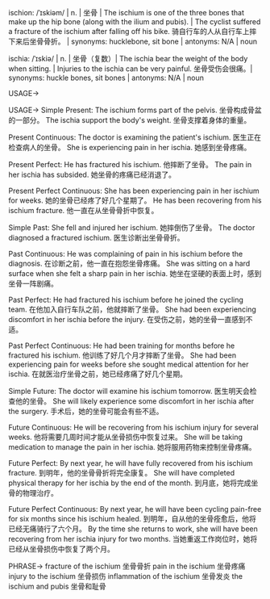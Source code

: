 ischion: /ˈɪskiəm/ | n. | 坐骨 | The ischium is one of the three bones that make up the hip bone (along with the ilium and pubis). | The cyclist suffered a fracture of the ischium after falling off his bike.  骑自行车的人从自行车上摔下来后坐骨骨折。 | synonyms: hucklebone, sit bone | antonyms: N/A | noun

ischia: /ˈɪskiə/ | n. | 坐骨（复数）|  The ischia bear the weight of the body when sitting. |  Injuries to the ischia can be very painful.  坐骨受伤会很痛。| synonyms: huckle bones, sit bones | antonyms: N/A | noun

USAGE->

USAGE->
Simple Present:
The ischium forms part of the pelvis.  坐骨构成骨盆的一部分。
The ischia support the body's weight. 坐骨支撑着身体的重量。


Present Continuous:
The doctor is examining the patient's ischium. 医生正在检查病人的坐骨。
She is experiencing pain in her ischia. 她感到坐骨疼痛。


Present Perfect:
He has fractured his ischium. 他摔断了坐骨。
The pain in her ischia has subsided. 她坐骨的疼痛已经消退了。


Present Perfect Continuous:
She has been experiencing pain in her ischium for weeks.  她的坐骨已经疼了好几个星期了。
He has been recovering from his ischium fracture. 他一直在从坐骨骨折中恢复。


Simple Past:
She fell and injured her ischium. 她摔倒伤了坐骨。
The doctor diagnosed a fractured ischium. 医生诊断出坐骨骨折。


Past Continuous:
He was complaining of pain in his ischium before the diagnosis. 在诊断之前，他一直在抱怨坐骨疼痛。
She was sitting on a hard surface when she felt a sharp pain in her ischia. 她坐在坚硬的表面上时，感到坐骨一阵剧痛。


Past Perfect:
He had fractured his ischium before he joined the cycling team.  在他加入自行车队之前，他就摔断了坐骨。
She had been experiencing discomfort in her ischia before the injury. 在受伤之前，她的坐骨一直感到不适。


Past Perfect Continuous:
He had been training for months before he fractured his ischium.  他训练了好几个月才摔断了坐骨。
She had been experiencing pain for weeks before she sought medical attention for her ischia.  在就医治疗坐骨之前，她已经疼痛了好几个星期。


Simple Future:
The doctor will examine his ischium tomorrow. 医生明天会检查他的坐骨。
She will likely experience some discomfort in her ischia after the surgery. 手术后，她的坐骨可能会有些不适。


Future Continuous:
He will be recovering from his ischium injury for several weeks. 他将需要几周时间才能从坐骨损伤中恢复过来。
She will be taking medication to manage the pain in her ischia. 她将服用药物来控制坐骨疼痛。


Future Perfect:
By next year, he will have fully recovered from his ischium fracture. 到明年，他的坐骨骨折将完全康复。
She will have completed physical therapy for her ischia by the end of the month.  到月底，她将完成坐骨的物理治疗。


Future Perfect Continuous:
By next year, he will have been cycling pain-free for six months since his ischium healed.  到明年，自从他的坐骨痊愈后，他将已经无痛骑行了六个月。
By the time she returns to work, she will have been recovering from her ischia injury for two months.  当她重返工作岗位时，她将已经从坐骨损伤中恢复了两个月。



PHRASE->
fracture of the ischium  坐骨骨折
pain in the ischium  坐骨疼痛
injury to the ischium  坐骨损伤
inflammation of the ischium 坐骨发炎
the ischium and pubis  坐骨和耻骨
